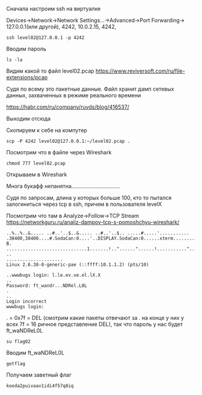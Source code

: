 Cначала настроим ssh на виртуалке

Devices->Network->Network Settings...->Advanced->Port Forwarding-> 127.0.0.1(или другой), 4242, 10.0.2.15, 4242,

    ssh level02@127.0.0.1 -p 4242

Вводим пароль

    ls -la

Видим какой то файл level02.pcap   https://www.reviversoft.com/ru/file-extensions/pcap

Судя по всему это пакетные данные. Файл хранит дамп сетевых данных, захваченных в режиме реального времени

https://habr.com/ru/company/ruvds/blog/416537/

Выходим отсюда

Скопируем к себе на компутер

    scp -P 4242 level02@127.0.0.1:~/level02.pcap .

Посмотрим что в файле через Wireshark

    chmod 777 level02.pcap

Открываем в Wireshark 

Многа букафф непанятна................................

Судя по запросам, длина у которых больше 100, кто то пытался залогиниться через tcp в ssh, причем в пользователя levelX

Посмотрим что там в Analyze->Follow->TCP Stream    https://networkguru.ru/analiz-dampov-tcp-s-pomoshchyu-wireshark/

    ..%..%..&..... ..#..'..$..&..... ..#..'..$.. .....#.....'........... .38400,38400....#.SodaCan:0....'..DISPLAY.SodaCan:0......xterm.........."........!........"..".....b........b....	B.
    ..............................1.......!.."......"......!..........."........"..".............	..
    .....................
    Linux 2.6.38-8-generic-pae (::ffff:10.1.1.2) (pts/10)

    ..wwwbugs login: l.le.ev.ve.el.lX.X
    ..
    Password: ft_wandr...NDRel.L0L
    .
    ..
    Login incorrect
    wwwbugs login:

. = 0x7f = DEL (смотрим какие пакеты отвечают за . на конце у них у всех 7f = 16 ричное представление DEL), так что пароль у нас будет ft_waNDReL0L

    su flag02

 Вводим ft_waNDReL0L
 
    getflag
    
Получаем заветный флаг

    kooda2puivaav1idi4f57q8iq
